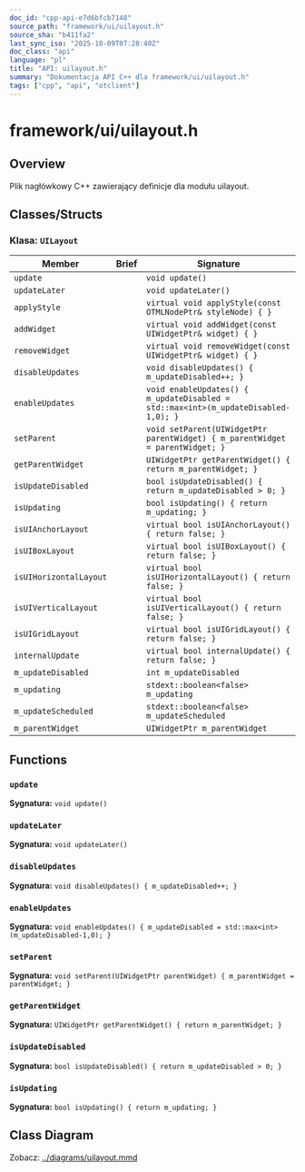 ```yaml
---
doc_id: "cpp-api-e7d6bfcb7148"
source_path: "framework/ui/uilayout.h"
source_sha: "b411fa2"
last_sync_iso: "2025-10-09T07:28:40Z"
doc_class: "api"
language: "pl"
title: "API: uilayout.h"
summary: "Dokumentacja API C++ dla framework/ui/uilayout.h"
tags: ["cpp", "api", "otclient"]
---
```


# framework/ui/uilayout.h

## Overview

Plik nagłówkowy C++ zawierający definicje dla modułu uilayout.

## Classes/Structs

### Klasa: `UILayout`

| Member | Brief | Signature |
|--------|-------|-----------|
| `update` |  | `void update()` |
| `updateLater` |  | `void updateLater()` |
| `applyStyle` |  | `virtual void applyStyle(const OTMLNodePtr& styleNode) { }` |
| `addWidget` |  | `virtual void addWidget(const UIWidgetPtr& widget) { }` |
| `removeWidget` |  | `virtual void removeWidget(const UIWidgetPtr& widget) { }` |
| `disableUpdates` |  | `void disableUpdates() { m_updateDisabled++; }` |
| `enableUpdates` |  | `void enableUpdates() { m_updateDisabled = std::max<int>(m_updateDisabled-1,0); }` |
| `setParent` |  | `void setParent(UIWidgetPtr parentWidget) { m_parentWidget = parentWidget; }` |
| `getParentWidget` |  | `UIWidgetPtr getParentWidget() { return m_parentWidget; }` |
| `isUpdateDisabled` |  | `bool isUpdateDisabled() { return m_updateDisabled > 0; }` |
| `isUpdating` |  | `bool isUpdating() { return m_updating; }` |
| `isUIAnchorLayout` |  | `virtual bool isUIAnchorLayout() { return false; }` |
| `isUIBoxLayout` |  | `virtual bool isUIBoxLayout() { return false; }` |
| `isUIHorizontalLayout` |  | `virtual bool isUIHorizontalLayout() { return false; }` |
| `isUIVerticalLayout` |  | `virtual bool isUIVerticalLayout() { return false; }` |
| `isUIGridLayout` |  | `virtual bool isUIGridLayout() { return false; }` |
| `internalUpdate` |  | `virtual bool internalUpdate() { return false; }` |
| `m_updateDisabled` |  | `int m_updateDisabled` |
| `m_updating` |  | `stdext::boolean<false> m_updating` |
| `m_updateScheduled` |  | `stdext::boolean<false> m_updateScheduled` |
| `m_parentWidget` |  | `UIWidgetPtr m_parentWidget` |

## Functions

### `update`

**Sygnatura:** `void update()`

### `updateLater`

**Sygnatura:** `void updateLater()`

### `disableUpdates`

**Sygnatura:** `void disableUpdates() { m_updateDisabled++; }`

### `enableUpdates`

**Sygnatura:** `void enableUpdates() { m_updateDisabled = std::max<int>(m_updateDisabled-1,0); }`

### `setParent`

**Sygnatura:** `void setParent(UIWidgetPtr parentWidget) { m_parentWidget = parentWidget; }`

### `getParentWidget`

**Sygnatura:** `UIWidgetPtr getParentWidget() { return m_parentWidget; }`

### `isUpdateDisabled`

**Sygnatura:** `bool isUpdateDisabled() { return m_updateDisabled > 0; }`

### `isUpdating`

**Sygnatura:** `bool isUpdating() { return m_updating; }`

## Class Diagram

Zobacz: [../diagrams/uilayout.mmd](../diagrams/uilayout.mmd)
